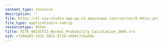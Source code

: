 ```yaml
---
content_type: resource
description: ''
file: https://ol-ocw-studio-app-qa.s3.amazonaws.com/courses/6-041sc-probabilistic-systems-analysis-and-applied-probability-fall-2013/cf260a05c6325621971bc684c7cbad4e_MIT6_041SCF13_Normal_Probability_Calculation_300k.vtt
file_type: application/x-subrip
resourcetype: Other
title: MIT6_041SCF13_Normal_Probability_Calculation_300k.srt
uid: cf260a05-c632-5621-971b-c684c7cbad4e
---
```

